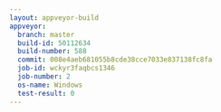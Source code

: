 ```yaml
---
layout: appveyor-build
appveyor:
  branch: master
  build-id: 50112634
  build-number: 588
  commit: 008e4aeb681055b8cde38cce7033e837138fc8fa
  job-id: wckyr3faqbcs1346
  job-number: 2
  os-name: Windows
  test-result: 0
---
```

